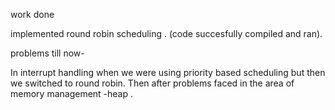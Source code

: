  work done 
 
 implemented round robin scheduling . 
 (code succesfully compiled and ran).
 
 problems till now-
 
 In interrupt handling when we were using priority based scheduling but then we switched to round robin.
 Then  after problems faced in the area of memory management -heap .
 
 
